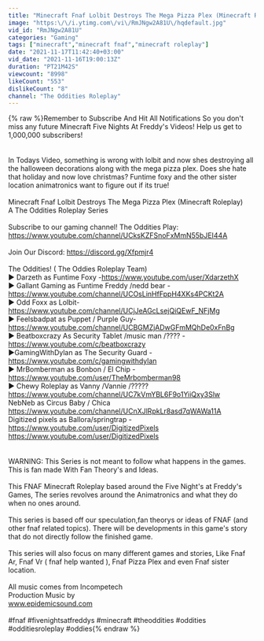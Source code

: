 ```yaml
---
title: "Minecraft Fnaf Lolbit Destroys The Mega Pizza Plex (Minecraft Roleplay)"
image: "https:\/\/i.ytimg.com\/vi\/RmJNgw2A81U\/hqdefault.jpg"
vid_id: "RmJNgw2A81U"
categories: "Gaming"
tags: ["minecraft","minecraft fnaf","minecraft roleplay"]
date: "2021-11-17T11:42:40+03:00"
vid_date: "2021-11-16T19:00:13Z"
duration: "PT21M42S"
viewcount: "8998"
likeCount: "553"
dislikeCount: "8"
channel: "The Oddities Roleplay"
---
```

{% raw %}Remember to Subscribe And Hit All Notifications So you don't miss any future Minecraft Five Nights At Freddy's Videos! Help us get to 1,000,000 subscribers!<br /><br /><br />In Todays Video, something is wrong with lolbit and now shes destroying all the halloween decorations along with the mega pizza plex. Does she hate that holiday and now love christmas? Funtime foxy and the other sister location animatronics want to figure out if its true!<br /><br />Minecraft Fnaf Lolbit Destroys The Mega Pizza Plex (Minecraft Roleplay)<br />A The Oddities Roleplay Series<br /><br />Subscribe to our gaming channel! The Oddities Play: <a rel="nofollow" target="blank" href="https://www.youtube.com/channel/UCksKZFSnoFxMmN55bJEI44A">https://www.youtube.com/channel/UCksKZFSnoFxMmN55bJEI44A</a><br /><br />Join Our Discord: <a rel="nofollow" target="blank" href="https://discord.gg/Xfpmjr4">https://discord.gg/Xfpmjr4</a><br /><br />The Oddities! ( The Oddies Roleplay Team)<br />► Darzeth as Funtime Foxy -<a rel="nofollow" target="blank" href="https://www.youtube.com/user/XdarzethX">https://www.youtube.com/user/XdarzethX</a><br />► Gallant Gaming as Funtime Freddy /nedd bear  -<br /><a rel="nofollow" target="blank" href="https://www.youtube.com/channel/UCOsLinHfFppH4XKs4PCKt2A">https://www.youtube.com/channel/UCOsLinHfFppH4XKs4PCKt2A</a><br />► Odd Foxx as Lolbit-<br /><a rel="nofollow" target="blank" href="https://www.youtube.com/channel/UCjJeAGcLsejQiQEwF_NFjMg">https://www.youtube.com/channel/UCjJeAGcLsejQiQEwF_NFjMg</a><br />► Feelsbadpat as Puppet / Purple Guy-<br /><a rel="nofollow" target="blank" href="https://www.youtube.com/channel/UCBGMZjADwGFmMQhDe0xFnBg">https://www.youtube.com/channel/UCBGMZjADwGFmMQhDe0xFnBg</a><br />► Beatboxcrazy As Security Tablet /music man /???? -<br /><a rel="nofollow" target="blank" href="https://www.youtube.com/c/beatboxcrazy">https://www.youtube.com/c/beatboxcrazy</a><br />►GamingWithDylan as The Security Guard -<a rel="nofollow" target="blank" href="https://www.youtube.com/c/gamingwithdylan">https://www.youtube.com/c/gamingwithdylan</a><br />► MrBomberman as  Bonbon / El Chip  -<br /><a rel="nofollow" target="blank" href="https://www.youtube.com/user/TheMrbomberman98">https://www.youtube.com/user/TheMrbomberman98</a><br />► Chewy Roleplay as Vanny /Vannie /?????<br /><a rel="nofollow" target="blank" href="https://www.youtube.com/channel/UC7kVmYBL6F9o1YiiQxy3Slw">https://www.youtube.com/channel/UC7kVmYBL6F9o1YiiQxy3Slw</a><br />NebNeb as Circus Baby / Chica<br /><a rel="nofollow" target="blank" href="https://www.youtube.com/channel/UCnXJlRpkLr8asd7qWAWa11A">https://www.youtube.com/channel/UCnXJlRpkLr8asd7qWAWa11A</a><br />Digitized pixels as Ballora/springtrap - <br /><a rel="nofollow" target="blank" href="https://www.youtube.com/user/DigitizedPixels">https://www.youtube.com/user/DigitizedPixels</a><br /><a rel="nofollow" target="blank" href="https://www.youtube.com/user/DigitizedPixels">https://www.youtube.com/user/DigitizedPixels</a><br /><br /><br />WARNING: This Series is not meant to follow what happens in the games. This is fan made With Fan Theory's and Ideas. <br /><br />This FNAF Minecraft Roleplay based around the  Five Night's at Freddy's Games, The series revolves around the Animatronics and what they do when no ones around.<br /><br />This series is based off our speculation,fan theorys or ideas of FNAF (and other fnaf related topics). There will be developments in this game's story that do not directly follow the finished game. <br /><br />This series will also focus on many different games and stories, Like Fnaf Ar, Fnaf Vr ( fnaf help wanted ), Fnaf Pizza Plex and even Fnaf sister location.<br /><br />All music comes from Incompetech<br />Production Music by <br />www.epidemicsound.com<br /><br />#fnaf #fivenightsatfreddys #minecraft #theoddities #oddities #odditiesroleplay #oddies{% endraw %}
